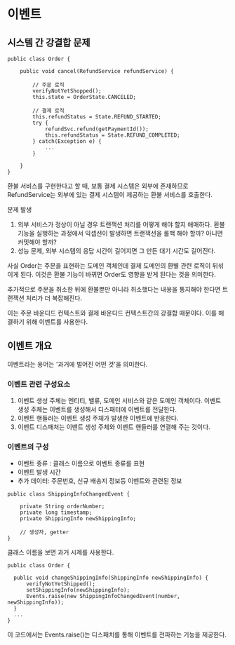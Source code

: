 <h1>이벤트</h1>

<h2>시스템 간 강결합 문제</h2>

```
public class Order {

    public void cancel(RefundService refundService) {

        // 주문 로직
        verifyNotYetShopped();
        this.state = OrderState.CANCELED;

        // 결제 로직
        this.refundStatus = State.REFUND_STARTED;
        try {
            refundSvc.refund(getPaymentId());
            this.refundStatus = State.REFUND_COMPLETED;
        } catch(Exception e) {
            ...
        }

    }
}

```

환불 서비스를 구현한다고 할 때, 보통 결제 시스템은 외부에 존재하므로 RefundService는 외부에 있는 결제 시스템이 제공하는 환불 서비스를 호출한다.

문제 발생
1. 외부 서비스가 정상이 아닐 경우 트랜잭션 처리를 어떻게 해야 할지 애매하다. 환불 기능을 실행하는 과정에서 익셉션이 발생하면 트랜잭션을 롤백 해야 할까? 아니면 커밋해야 할까?
2. 성능 문제, 외부 시스템의 응답 시간이 길어지면 그 만든 대기 시간도 길어진다.

사실 Order는 주문을 표현하는 도메인 객체인데 결제 도메인의 환별 관련 로직이 뒤섞이게 된다.
이것은 환불 기능이 바뀌면 Order도 영향을 받게 된다는 것을 의미한다.

추가적으로 주문을 취소한 뒤에 환불뿐만 아니라 취소했다는 내용을 통지해야 한다면 트랜잭션 처리가 더 복잡해진다.

이는 주문 바운디드 컨텍스트와 결제 바운디드 컨텍스트간의 강결합 때문이다.
이를 해결하기 위해 이벤트를 사용한다.

<h2>이벤트 개요</h2>

이벤트라는 용어는 '과거에 벌어진 어떤 것'을 의미한다.

<h3>이벤트 관련 구성요소</h3>

1. 이벤트 생성 주체는 엔티티, 밸류, 도메인 서비스와 같은 도메인 객체이다. 이벤트 생성 주체는 이벤트를 생성해서 디스패터에 이벤트를 전달한다.
2. 이벤트 핸들러는 이벤트 생성 주체가 발생한 이벤트에 반응한다.
3. 이벤트 디스패처는 이벤트 생성 주체와 이벤트 핸들러를 연결해 주는 것이다.


<h3>이벤트의 구성</h3>

- 이벤트 종류 : 클래스 이름으로 이벤트 종류를 표현
- 이벤트 발생 시간
- 추가 데이터: 주문번호, 신규 배송지 정보등 이벤트와 관련된 정보

```
public class ShippingInfoChangedEvent {

    private String orderNumber;
    private long timestamp;
    private ShippingInfo newShippingInfo;

    // 생성자, getter
}
```
클래스 이름을 보면 과거 시제를 사용한다.


```
public class Order {

  public void changeShippingInfo(ShippingInfo newShippingInfo) {
      verifyNotYetShipped();
      setShippingInfo(newShippingInfo);
      Events.raise(new ShippingInfoChangedEvent(number, newShippingInfo));
  }
  ...
}
```
이 코드에서는 Events.raise()는 디스패치를 통해 이벤트를 전파하는 기능을 제공한다.


